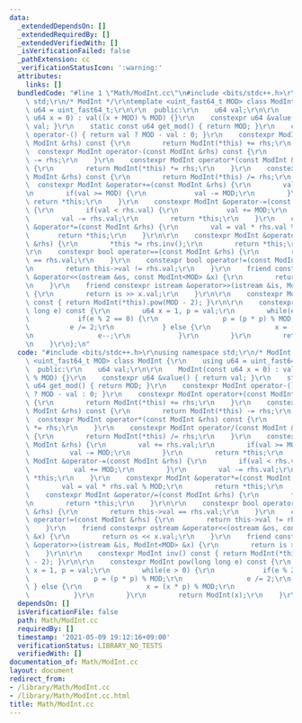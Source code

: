 ```yaml
---
data:
  _extendedDependsOn: []
  _extendedRequiredBy: []
  _extendedVerifiedWith: []
  _isVerificationFailed: false
  _pathExtension: cc
  _verificationStatusIcon: ':warning:'
  attributes:
    links: []
  bundledCode: "#line 1 \"Math/ModInt.cc\"\n#include <bits/stdc++.h>\r\nusing namespace\
    \ std;\r\n/* ModInt */\r\ntemplate <uint_fast64_t MOD> class ModInt {\r\n    using\
    \ u64 = uint_fast64_t;\r\n\r\n  public:\r\n    u64 val;\r\n\r\n    ModInt(const\
    \ u64 x = 0) : val((x + MOD) % MOD) {}\r\n    constexpr u64 &value() { return\
    \ val; }\r\n    static const u64 get_mod() { return MOD; }\r\n    constexpr ModInt\
    \ operator-() { return val ? MOD - val : 0; }\r\n    constexpr ModInt operator+(const\
    \ ModInt &rhs) const {\r\n        return ModInt(*this) += rhs;\r\n    }\r\n  \
    \  constexpr ModInt operator-(const ModInt &rhs) const {\r\n        return ModInt(*this)\
    \ -= rhs;\r\n    }\r\n    constexpr ModInt operator*(const ModInt &rhs) const\
    \ {\r\n        return ModInt(*this) *= rhs;\r\n    }\r\n    constexpr ModInt operator/(const\
    \ ModInt &rhs) const {\r\n        return ModInt(*this) /= rhs;\r\n    }\r\n  \
    \  constexpr ModInt &operator+=(const ModInt &rhs) {\r\n        val += rhs.val;\r\
    \n        if(val >= MOD) {\r\n            val -= MOD;\r\n        }\r\n       \
    \ return *this;\r\n    }\r\n    constexpr ModInt &operator-=(const ModInt &rhs)\
    \ {\r\n        if(val < rhs.val) {\r\n            val += MOD;\r\n        }\r\n\
    \        val -= rhs.val;\r\n        return *this;\r\n    }\r\n    constexpr ModInt\
    \ &operator*=(const ModInt &rhs) {\r\n        val = val * rhs.val % MOD;\r\n \
    \       return *this;\r\n    }\r\n\r\n    constexpr ModInt &operator/=(const ModInt\
    \ &rhs) {\r\n        *this *= rhs.inv();\r\n        return *this;\r\n    }\r\n\
    \r\n    constexpr bool operator==(const ModInt &rhs) {\r\n        return this->val\
    \ == rhs.val;\r\n    }\r\n    constexpr bool operator!=(const ModInt &rhs) {\r\
    \n        return this->val != rhs.val;\r\n    }\r\n    friend constexpr ostream\
    \ &operator<<(ostream &os, const ModInt<MOD> &x) {\r\n        return os << x.val;\r\
    \n    }\r\n    friend constexpr istream &operator>>(istream &is, ModInt<MOD> &x)\
    \ {\r\n        return is >> x.val;\r\n    }\r\n\r\n    constexpr ModInt inv()\
    \ const { return ModInt(*this).pow(MOD - 2); }\r\n\r\n    constexpr ModInt pow(long\
    \ long e) const {\r\n        u64 x = 1, p = val;\r\n        while(e > 0) {\r\n\
    \            if(e % 2 == 0) {\r\n                p = (p * p) % MOD;\r\n      \
    \          e /= 2;\r\n            } else {\r\n                x = (x * p) % MOD;\r\
    \n                e--;\r\n            }\r\n        }\r\n        return ModInt(x);\r\
    \n    }\r\n};\n"
  code: "#include <bits/stdc++.h>\r\nusing namespace std;\r\n/* ModInt */\r\ntemplate\
    \ <uint_fast64_t MOD> class ModInt {\r\n    using u64 = uint_fast64_t;\r\n\r\n\
    \  public:\r\n    u64 val;\r\n\r\n    ModInt(const u64 x = 0) : val((x + MOD)\
    \ % MOD) {}\r\n    constexpr u64 &value() { return val; }\r\n    static const\
    \ u64 get_mod() { return MOD; }\r\n    constexpr ModInt operator-() { return val\
    \ ? MOD - val : 0; }\r\n    constexpr ModInt operator+(const ModInt &rhs) const\
    \ {\r\n        return ModInt(*this) += rhs;\r\n    }\r\n    constexpr ModInt operator-(const\
    \ ModInt &rhs) const {\r\n        return ModInt(*this) -= rhs;\r\n    }\r\n  \
    \  constexpr ModInt operator*(const ModInt &rhs) const {\r\n        return ModInt(*this)\
    \ *= rhs;\r\n    }\r\n    constexpr ModInt operator/(const ModInt &rhs) const\
    \ {\r\n        return ModInt(*this) /= rhs;\r\n    }\r\n    constexpr ModInt &operator+=(const\
    \ ModInt &rhs) {\r\n        val += rhs.val;\r\n        if(val >= MOD) {\r\n  \
    \          val -= MOD;\r\n        }\r\n        return *this;\r\n    }\r\n    constexpr\
    \ ModInt &operator-=(const ModInt &rhs) {\r\n        if(val < rhs.val) {\r\n \
    \           val += MOD;\r\n        }\r\n        val -= rhs.val;\r\n        return\
    \ *this;\r\n    }\r\n    constexpr ModInt &operator*=(const ModInt &rhs) {\r\n\
    \        val = val * rhs.val % MOD;\r\n        return *this;\r\n    }\r\n\r\n\
    \    constexpr ModInt &operator/=(const ModInt &rhs) {\r\n        *this *= rhs.inv();\r\
    \n        return *this;\r\n    }\r\n\r\n    constexpr bool operator==(const ModInt\
    \ &rhs) {\r\n        return this->val == rhs.val;\r\n    }\r\n    constexpr bool\
    \ operator!=(const ModInt &rhs) {\r\n        return this->val != rhs.val;\r\n\
    \    }\r\n    friend constexpr ostream &operator<<(ostream &os, const ModInt<MOD>\
    \ &x) {\r\n        return os << x.val;\r\n    }\r\n    friend constexpr istream\
    \ &operator>>(istream &is, ModInt<MOD> &x) {\r\n        return is >> x.val;\r\n\
    \    }\r\n\r\n    constexpr ModInt inv() const { return ModInt(*this).pow(MOD\
    \ - 2); }\r\n\r\n    constexpr ModInt pow(long long e) const {\r\n        u64\
    \ x = 1, p = val;\r\n        while(e > 0) {\r\n            if(e % 2 == 0) {\r\n\
    \                p = (p * p) % MOD;\r\n                e /= 2;\r\n           \
    \ } else {\r\n                x = (x * p) % MOD;\r\n                e--;\r\n \
    \           }\r\n        }\r\n        return ModInt(x);\r\n    }\r\n};"
  dependsOn: []
  isVerificationFile: false
  path: Math/ModInt.cc
  requiredBy: []
  timestamp: '2021-05-09 19:12:16+09:00'
  verificationStatus: LIBRARY_NO_TESTS
  verifiedWith: []
documentation_of: Math/ModInt.cc
layout: document
redirect_from:
- /library/Math/ModInt.cc
- /library/Math/ModInt.cc.html
title: Math/ModInt.cc
---
```

